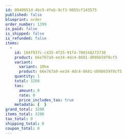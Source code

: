 ```yaml
---
id: 0940951d-4bc9-4feb-9cf3-9055cf143575
published: false
blueprint: order
order_number: 1399
is_paid: false
is_shipped: false
is_refunded: false
items:
  -
    id: 104f937c-c435-4f25-91f4-700168272730
    product: 66e767a9-ee34-4dc4-8681-d09bb59f0cf5
    variant:
      variant: 10km
      product: 66e767a9-ee34-4dc4-8681-d09bb59f0cf5
    quantity: 1
    total: 3200
    tax:
      amount: 0
      rate: 0
      price_includes_tax: true
    metadata: {  }
grand_total: 3200
items_total: 3200
tax_total: 0
shipping_total: 0
coupon_total: 0
---
```


